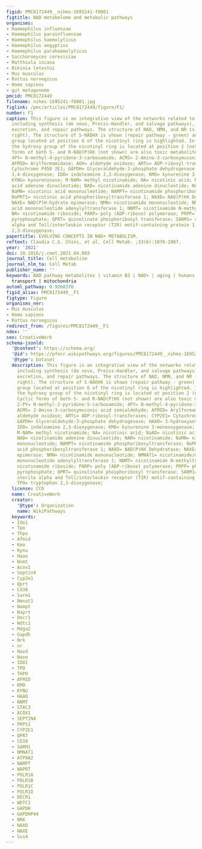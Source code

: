```yaml
---
figid: PMC8172449__nihms-1695241-f0001
figtitle: NAD metabolome and metabolic pathways
organisms:
- Haemophilus influenzae
- Haemophilus parainfluenzae
- Haemophilus haemolyticus
- Haemophilus aegyptius
- Haemophilus parahaemolyticus
- Saccharomyces cerevisiae
- Matthiola incana
- Bikinia letestui
- Mus musculus
- Rattus norvegicus
- Homo sapiens
- gut metagenome
pmcid: PMC8172449
filename: nihms-1695241-f0001.jpg
figlink: /pmc/articles/PMC8172449/figure/F1/
number: F1
caption: This figure is an integrative view of the networks related to NAD metabolism,
  including synthesis (de novo, Preiss-Handler, and salvage pathways), degradation,
  excretion, and repair pathways. The structure of NAD, NMN, and NR is shown (upper
  right). The structure of S-NADHX is shown (repair pathway - green) and the hydroxy
  group located at position 6 of the nicotinyl ring is highlighted. In the R-configuration
  the hydroxy group of the nicotinyl ring is located at position 2 (not shown). Cyclic
  forms of both S- and R-NAD(P)HX (not shown) are also toxic metabolites. 2-PY= N-methyl-2-pyridone-5-carboxamide;
  4PY= N-methyl-4-pyridone-3-carboxamide; ACMS= 2-Amino-3-carboxymuconic acid semialdehyde;
  AFMID= Arylformamidase; AOX= aldehyde oxidase; ARTs= ADP-ribosyl-transferases; CYP2E1=
  Cytochrome P450 2E1; GAPDH= Glyceraldehyde-3-phosphate dehydrogenase; HAAO= 3-hydroxyanthranilate
  3,4-dioxygenase; IDO= indoleamine 2,3-dioxygenase; KMO= kynurenine 3-monooxygenase;
  KYNU= kynureninase; M-NAM= methyl nicotinamide; NA= nicotinic acid; NaAD= nicotinic
  acid adenine dinucleotide; NAD= nicotinamide adenine dinucleotide; NAM= nicotinamide;
  NaMN= nicotinic acid mononucleotide; NAMPT= nicotinamide phosphoribosyltransferase;
  NaPRT1= nicotinic acid phosphoribosyltransferase 1; NAXD= NAD(P)HX Dehydratase;
  NAXE= NAD(P)H-hydrate epimerase; NMN= nicotinamide mononucleotide; NMNAT1= nicotinamide/nicotinic
  acid mononucleotide adenylyltransferase 1; NNMT= nicotinamide N-methyltranferase;
  NR= nicotinamide riboside; PARP= poly (ADP-ribose) polymerase; PRPP= phosphoribosyl
  pyrophosphate; QPRT= quinolinate phosphoribosyl transferase; SARM1= short for sterile
  alpha and Toll/interleukin receptor (TIR) motif-containing protein 1; TPO= tryptophan
  2,3-dioxygenase;
papertitle: EVOLVING CONCEPTS IN NAD+ METABOLISM.
reftext: Claudia C.S. Chini, et al. Cell Metab. ;33(6):1076-1087.
year: '2021'
doi: 10.1016/j.cmet.2021.04.003
journal_title: Cell metabolism
journal_nlm_ta: Cell Metab
publisher_name: ''
keywords: NAD pathway metabolites | vitamin B3 | NAD+ | aging | humans | disease |
  transport | mitochondria
automl_pathway: 0.9268378
figid_alias: PMC8172449__F1
figtype: Figure
organisms_ner:
- Mus musculus
- Homo sapiens
- Rattus norvegicus
redirect_from: /figures/PMC8172449__F1
ndex: ''
seo: CreativeWork
schema-jsonld:
  '@context': https://schema.org/
  '@id': https://pfocr.wikipathways.org/figures/PMC8172449__nihms-1695241-f0001.html
  '@type': Dataset
  description: This figure is an integrative view of the networks related to NAD metabolism,
    including synthesis (de novo, Preiss-Handler, and salvage pathways), degradation,
    excretion, and repair pathways. The structure of NAD, NMN, and NR is shown (upper
    right). The structure of S-NADHX is shown (repair pathway - green) and the hydroxy
    group located at position 6 of the nicotinyl ring is highlighted. In the R-configuration
    the hydroxy group of the nicotinyl ring is located at position 2 (not shown).
    Cyclic forms of both S- and R-NAD(P)HX (not shown) are also toxic metabolites.
    2-PY= N-methyl-2-pyridone-5-carboxamide; 4PY= N-methyl-4-pyridone-3-carboxamide;
    ACMS= 2-Amino-3-carboxymuconic acid semialdehyde; AFMID= Arylformamidase; AOX=
    aldehyde oxidase; ARTs= ADP-ribosyl-transferases; CYP2E1= Cytochrome P450 2E1;
    GAPDH= Glyceraldehyde-3-phosphate dehydrogenase; HAAO= 3-hydroxyanthranilate 3,4-dioxygenase;
    IDO= indoleamine 2,3-dioxygenase; KMO= kynurenine 3-monooxygenase; KYNU= kynureninase;
    M-NAM= methyl nicotinamide; NA= nicotinic acid; NaAD= nicotinic acid adenine dinucleotide;
    NAD= nicotinamide adenine dinucleotide; NAM= nicotinamide; NaMN= nicotinic acid
    mononucleotide; NAMPT= nicotinamide phosphoribosyltransferase; NaPRT1= nicotinic
    acid phosphoribosyltransferase 1; NAXD= NAD(P)HX Dehydratase; NAXE= NAD(P)H-hydrate
    epimerase; NMN= nicotinamide mononucleotide; NMNAT1= nicotinamide/nicotinic acid
    mononucleotide adenylyltransferase 1; NNMT= nicotinamide N-methyltranferase; NR=
    nicotinamide riboside; PARP= poly (ADP-ribose) polymerase; PRPP= phosphoribosyl
    pyrophosphate; QPRT= quinolinate phosphoribosyl transferase; SARM1= short for
    sterile alpha and Toll/interleukin receptor (TIR) motif-containing protein 1;
    TPO= tryptophan 2,3-dioxygenase;
  license: CC0
  name: CreativeWork
  creator:
    '@type': Organization
    name: WikiPathways
  keywords:
  - Ido1
  - Tpo
  - Thpo
  - Afmid
  - Kmo
  - Kynu
  - Haao
  - Nnmt
  - Acox1
  - Septin4
  - Cyp2e1
  - Qprt
  - Cd38
  - Sarm1
  - Nmnat1
  - Nampt
  - Naprt
  - Decr1
  - Wdtc1
  - Mdga2
  - Gapdh
  - Nrk
  - nr
  - Naxd
  - Naxe
  - IDO1
  - TPO
  - THPO
  - AFMID
  - KMO
  - KYNU
  - HAAO
  - NNMT
  - STAC3
  - ACOX1
  - SEPTIN4
  - PRPS1
  - CYP2E1
  - QPRT
  - CD38
  - SARM1
  - NMNAT1
  - ATP8A2
  - NAMPT
  - NAPRT
  - POLR1A
  - POLR1B
  - POLR1C
  - POLR1D
  - DECR1
  - WDTC1
  - GAPDH
  - GAPDHP44
  - NRK
  - NAXD
  - NAXE
  - Svs4
---
```

